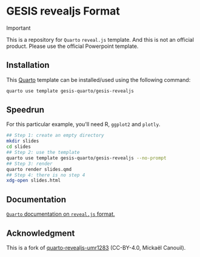 # GESIS revealjs Format

> [!IMPORTANT]
>This is a repository for `Quarto` `reveal.js` template. And this is not an official product. Please use the official Powerpoint template.

## Installation

This [Quarto](quarto.org) template can be installed/used using the following command:

```bash
quarto use template gesis-quarto/gesis-revealjs
```

## Speedrun

For this particular example, you'll need R, `ggplot2` and `plotly`.

```bash
## Step 1: create an empty directory
mkdir slides
cd slides
## Step 2: use the template
quarto use template gesis-quarto/gesis-revealjs --no-prompt
## Step 3: render
quarto render slides.qmd
## Step 4: there is no step 4
xdg-open slides.html
```

## Documentation

[`Quarto` documentation on `reveal.js` format.](https://quarto.org/docs/presentations/revealjs/)

## Acknowledgment

This is a fork of [quarto-revealjs-umr1283](https://github.com/umr1283/quarto-revealjs-umr1283) (CC-BY-4.0, Mickaël Canouil).
